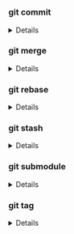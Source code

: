 #

### git commit

<details>

commit message 格式

```
<type>(<scope>): <subject>
// 空一行
<body>
// 空一行
<footer>
```

```
-----------------------------------------------------------
feat：    新功能 (feature)
fix：     修补 (bug)
docs：    文档 (documentation)
style：   格式 (不影响代码运行的变动)
refactor：重构 (即不是新增功能, 也不是修改 bug 的代码变动)
test：    增加测试
chore：   构建过程或辅助工具的变动
-----------------------------------------------------------
code:     杂项
```

更改上一个 commit 内容

```bash
git commit --amend
```

更改 commit 时间为当前时间

```bash
git commit --amend --date="$(date -R)"
```

</details>

### git merge

<details>

开发分支 (dev) 上的代码达到上线的标准后，要合并到 master 分支

```bash
git checkout dev
git pull
git checkout master
git merge dev
git push -u origin master
```

当 master 代码改动了，需要更新开发分支 (dev) 上的代码

```bash
git checkout master
git pull
git checkout dev
git merge master
git push -u origin dev
```

</details>

### git rebase

<details>

<!-- <summary> </summary> -->

</details>

<!-- TODO -->

### git stash

<details>

临时保存修改，并命名

```bash
git stash save "fix: ..."
```

保存开发到一半的代码

```bash
# ... hack hack hack ...
git stash                    # 保存开发到一半的代码
# ... edit emergency fix ...
git commit -a -m "fix: ..."
git stash pop                # 将代码追加到最新的提交之后, 并删除该缓存
# ... continue hacking ...
```

查看现有 stash

```bash
git stash list
```

应用指定缓存

```bash
git stash apply @{%d}
```

</details>

### git submodule

<details>

添加子模块

```bash
git submodule add [url] "folder/name"
```

新仓库包含子模块

```bash
git submodule init
git submodule update --recursive
```

修改子模块

```bash
git submodule add [new_url] "project/folder" -- 报错
```

```bash
# 查询暂存
git ls-files --stage "project/folder"
# 移除暂存
git rm --cached projectfolder
# git submodule add [new_url] "project/folder"
```

更新子模块

```bash
git submodule update --recursive --remote
```

</details>


### git tag

<details>

Sync tags to a forked repo

Fetch tag:
```bash
git fetch --tags upstream
```

Push tags:
```bash
git push --tags
```

</details>
